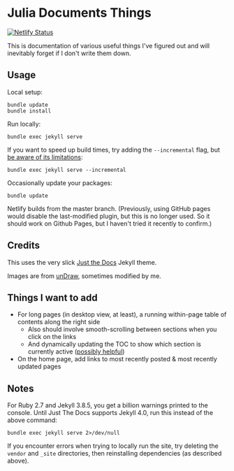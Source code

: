 # Julia Documents Things

[![Netlify Status](https://api.netlify.com/api/v1/badges/fd44e2d6-5084-4a77-a373-d9dc70d2594e/deploy-status)](https://app.netlify.com/sites/julesdocs/deploys)

This is documentation of various useful things I've figured out and will inevitably forget if I don't write them down.

## Usage

Local setup:
```shell
bundle update
bundle install
```

Run locally:
```shell
bundle exec jekyll serve
```

If you want to speed up build times, try adding the `--incremental` flag, but [be aware of its limitations](https://jekyllrb.com/docs/configuration/incremental-regeneration/):
```shell
bundle exec jekyll serve --incremental
```

Occasionally update your packages:
```shell
bundle update
```

Netlify builds from the master branch. (Previously, using GitHub pages would disable the last-modified plugin, but this is no longer used. So it should work on Github Pages, but I haven't tried it recently to confirm.)

## Credits

This uses the very slick [Just the Docs](https://pmarsceill.github.io/just-the-docs/) Jekyll theme.

Images are from [unDraw](https://undraw.co/illustrations), sometimes modified by me.


## Things I want to add

- For long pages (in desktop view, at least), a running within-page table of contents along the right side
  - Also should involve smooth-scrolling between sections when you click on the links
  - And dynamically updating the TOC to show which section is currently active ([possibly helpful](https://tj.ie/building-a-table-of-contents-with-the-intersection-observer-api/))
- On the home page, add links to most recently posted & most recently updated pages

## Notes

For Ruby 2.7 and Jekyll 3.8.5, you get a billion warnings printed to the console. Until Just The Docs supports Jekyll 4.0, run this instead of the above command:

```shell
bundle exec jekyll serve 2>/dev/null
```

If you encounter errors when trying to locally run the site, try deleting the `vendor` and `_site` directories, then reinstalling dependencies (as described above).